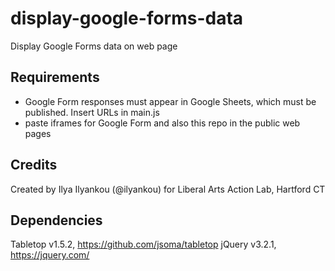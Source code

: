 # display-google-forms-data
Display Google Forms data on web page

## Requirements
- Google Form responses must appear in Google Sheets, which must be published. Insert URLs in main.js
- paste iframes for Google Form and also this repo in the public web pages

## Credits
Created by Ilya Ilyankou (@ilyankou) for Liberal Arts Action Lab, Hartford CT

## Dependencies
Tabletop v1.5.2, https://github.com/jsoma/tabletop
jQuery v3.2.1, https://jquery.com/
